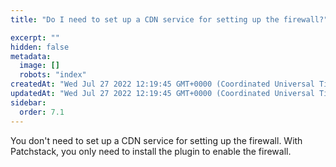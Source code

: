 ```yaml
---
title: "Do I need to set up a CDN service for setting up the firewall?"

excerpt: ""
hidden: false
metadata: 
  image: []
  robots: "index"
createdAt: "Wed Jul 27 2022 12:19:45 GMT+0000 (Coordinated Universal Time)"
updatedAt: "Wed Jul 27 2022 12:19:45 GMT+0000 (Coordinated Universal Time)"
sidebar:
  order: 7.1
---
```

You don't need to set up a CDN service for setting up the firewall. With Patchstack, you only need to install the plugin to enable the firewall.
